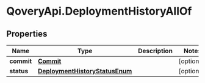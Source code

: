 # QoveryApi.DeploymentHistoryAllOf

## Properties

Name | Type | Description | Notes
------------ | ------------- | ------------- | -------------
**commit** | [**Commit**](Commit.md) |  | [optional] 
**status** | [**DeploymentHistoryStatusEnum**](DeploymentHistoryStatusEnum.md) |  | [optional] 


